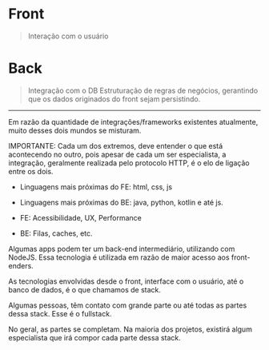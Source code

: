 # Front

> Interação com o usuário

# Back

> Integração com o DB
> Estruturação de regras de negócios, gerantindo que os dados 
> originados do front sejam persistindo.

<hr>

Em razão da quantidade de integrações/frameworks existentes atualmente, muito desses dois mundos se misturam.

IMPORTANTE: Cada um dos extremos, deve entender o que está acontecendo no outro,
pois apesar de cada um ser especialista, a integração, geralmente realizada pelo
protocolo HTTP, é o elo de ligação entre os dois.

- Linguagens mais próximas do FE: html, css, js
- Linguagens mais próximas do BE: java, python, kotlin e até js.

- FE: Acessibilidade, UX, Performance
- BE: Filas, caches, etc.

Algumas apps podem ter um back-end intermediário, utilizando com 
NodeJS. Essa tecnologia é utilizada em razão de maior acesso aos front-enders.

As tecnologias envolvidas desde o front, interface com o usuário, até o banco de
dados, é o que chamamos de stack.

Algumas pessoas, têm contato com grande parte ou até todas as partes dessa 
stack. Esse é o fullstack.

No geral, as partes se completam. Na maioria dos projetos, existirá algum 
especialista que irá compor cada parte dessa stack.


